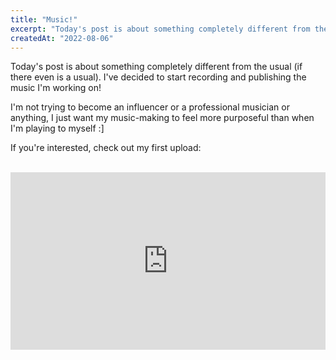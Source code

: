 ```yaml
---
title: "Music!"
excerpt: "Today's post is about something completely different from the usual..."
createdAt: "2022-08-06"
---
```


Today's post is about something completely different from the usual (if there
even is a usual). I've decided to start recording and publishing the
music I'm working on!

I'm not trying to become an influencer or a professional musician or anything,
I just want my music-making to feel more purposeful than when I'm playing to
myself :]

If you're interested, check out my first upload:

<br>
<iframe
  title="Cover | &quot;Never Knew&quot; by Ludovique"
  src="https://peertube.co.uk/videos/embed/bWBkqQNVks7Sm2YgxmgNgz"
  allowfullscreen="" sandbox="allow-same-origin allow-scripts allow-popups"
  frameborder="0" style="min-width: 100%; max-width: 100%; aspect-ratio: 16/9"></iframe>

<!-- vi: set sts=2 sw=2 et :-->
